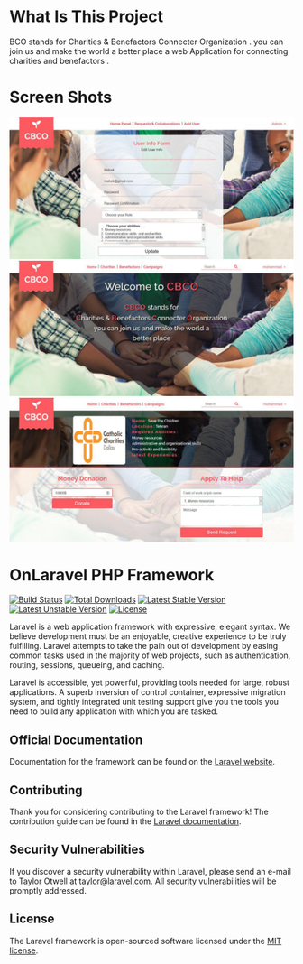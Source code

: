 # What Is This Project  

BCO stands for Charities & Benefactors Connecter Organization .
you can join us and make the world a better place a web Application for connecting charities and benefactors .

# Screen Shots 

![alt text](https://github.com/payanthe/Charities-Benefactors-Connecter-Organization-In-Laravel-/raw/master/Screen%20Shots/1%20(1).jpg)
![alt text](https://github.com/payanthe/Charities-Benefactors-Connecter-Organization-In-Laravel-/raw/master/Screen%20Shots/1%20(2).jpg)
![alt text](https://github.com/payanthe/Charities-Benefactors-Connecter-Organization-In-Laravel-/raw/master/Screen%20Shots/1%20(3).jpg)

# OnLaravel PHP Framework

[![Build Status](https://travis-ci.org/laravel/framework.svg)](https://travis-ci.org/laravel/framework)
[![Total Downloads](https://poser.pugx.org/laravel/framework/d/total.svg)](https://packagist.org/packages/laravel/framework)
[![Latest Stable Version](https://poser.pugx.org/laravel/framework/v/stable.svg)](https://packagist.org/packages/laravel/framework)
[![Latest Unstable Version](https://poser.pugx.org/laravel/framework/v/unstable.svg)](https://packagist.org/packages/laravel/framework)
[![License](https://poser.pugx.org/laravel/framework/license.svg)](https://packagist.org/packages/laravel/framework)

Laravel is a web application framework with expressive, elegant syntax. We believe development must be an enjoyable, creative experience to be truly fulfilling. Laravel attempts to take the pain out of development by easing common tasks used in the majority of web projects, such as authentication, routing, sessions, queueing, and caching.

Laravel is accessible, yet powerful, providing tools needed for large, robust applications. A superb inversion of control container, expressive migration system, and tightly integrated unit testing support give you the tools you need to build any application with which you are tasked.

## Official Documentation

Documentation for the framework can be found on the [Laravel website](http://laravel.com/docs).

## Contributing

Thank you for considering contributing to the Laravel framework! The contribution guide can be found in the [Laravel documentation](http://laravel.com/docs/contributions).

## Security Vulnerabilities

If you discover a security vulnerability within Laravel, please send an e-mail to Taylor Otwell at taylor@laravel.com. All security vulnerabilities will be promptly addressed.

## License

The Laravel framework is open-sourced software licensed under the [MIT license](http://opensource.org/licenses/MIT).
